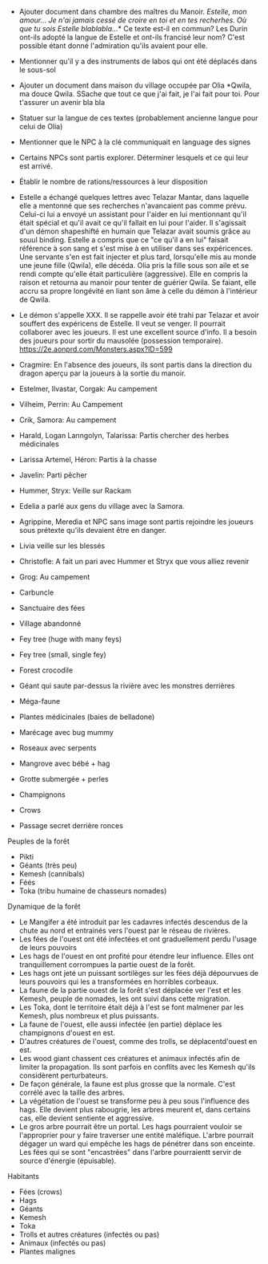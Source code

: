 - Ajouter document dans chambre des maîtres du Manoir.
*Estelle, mon amour... Je n'ai jamais cessé de croire en toi et en tes recherhes. Où que tu sois Estelle blablabla...**
Ce texte est-il en commun? Les Durin ont-ils adopté la langue de Estelle et ont-ils francisé leur nom? C'est possible étant donné l'admiration qu'ils avaient pour elle.

- Mentionner qu'il y a des instruments de labos qui ont été déplacés dans le sous-sol

- Ajouter un document dans maison du village occupée par Olia
*Qwila, ma douce Qwila. SSache que tout ce que j'ai fait, je l'ai fait pour toi. Pour t'assurer un avenir bla bla
- Statuer sur la langue de ces textes (probablement ancienne langue pour celui de Olia)

- Mentionner que le NPC à la clé communiquait en language des signes
- Certains NPCs sont partis explorer. Déterminer lesquels et ce qui leur est arrivé.

- Établir le nombre de rations/ressources à leur disposition

- Estelle a échangé quelques lettres avec Telazar Mantar, dans laquelle elle a mentonné que ses recherches n'avancaient pas comme prévu. Celui-ci lui a envoyé un assistant pour l'aider en lui mentionnant qu'il était spécial et qu'il avait ce qu'il fallait en lui pour l'aider. Il s'agissait d'un démon shapeshifté en humain que Telazar avait soumis grâce au souul binding. Estelle a compris que ce "ce qu'il a en lui" faisait référence à son sang et s'est mise à en utiliser dans ses expéricences. Une servante s'en est fait injecter et plus tard, lorsqu'elle mis au monde une jeune fille (Qwila), elle décéda. Olia pris la fille sous son aile et se rendi compte qu'elle était particulière (aggressive). Elle en compris la raison et retourna au manoir pour tenter de guérier Qwila. Se faiant, elle accru sa propre longévité en liant son âme à celle du démon à l'intérieur de Qwila.
 - Le démon s'appelle XXX. Il se rappelle avoir été trahi par Telazar et avoir souffert des expéricens de Estelle. Il veut se venger. Il pourrait collaborer avec les joueurs. Il est une excellent source d'info. Il a besoin des joueurs pour sortir du mausolée (possession temporaire). https://2e.aonprd.com/Monsters.aspx?ID=599
 
- Cragmire: En l'absence des joueurs, ils sont partis dans la direction du dragon aperçu par la joueurs à la sortie du manoir.
- Estelmer, Ilvastar, Corgak: Au campement
- Vilheim, Perrin: Au Campement
- Crik, Samora: Au campement
- Harald, Logan Lanngolyn, Talarissa: Partis chercher des herbes médicinales
- Larissa Artemel, Héron: Partis à la chasse
- Javelin: Parti pêcher
- Hummer, Stryx: Veille sur Rackam
- Edelia a parlé aux gens du village avec la Samora.
- Agrippine, Meredia et NPC sans image sont partis rejoindre les joueurs sous prétexte qu'ils devaient être en danger.
- Livia veille sur les blessés
- Christofle: A fait un pari avec Hummer et Stryx que vous alliez revenir
- Grog: Au campement


- Carbuncle
- Sanctuaire des fées
- Village abandonné
- Fey tree (huge with many feys)
- Fey tree (small, single fey)
- Forest crocodile
- Géant qui saute par-dessus la rivière avec les monstres derrières
- Méga-faune
- Plantes médicinales (baies de belladone)
- Marécage avec bug mummy
- Roseaux avec serpents
- Mangrove avec bébé + hag
- Grotte submergée + perles
- Champignons
- Crows
- Passage secret derrière ronces

Peuples de la forêt
- Pikti
- Géants (très peu)
- Kemesh (cannibals)
- Féés
- Toka (tribu humaine de chasseurs nomades)


Dynamique de la forêt

- Le Mangifer a été introduit par les cadavres infectés descendus de la chute au nord et entrainés vers l'ouest par le réseau de rivières.
- Les fées de l'ouest ont été infectées et ont graduellement perdu l'usage de leurs pouvoirs
- Les hags de l'ouest en ont profité pour étendre leur influence. Elles ont tranquillement corrompues la partie ouest de la forêt.
- Les hags ont jeté un puissant sortilèges sur les fées déjà dépourvues de leurs pouvoirs qui les a transformées en horribles corbeaux.
- La faune de la partie ouest de la forêt s'est déplacée ver l'est et les Kemesh, peuple de nomades, les ont suivi dans cette migration. 
- Les Toka, dont le territoire était déjà à l'est se font malmener par les Kemesh, plus nombreux et plus puissants.
- La faune de l'ouest, elle aussi infectée (en partie) déplace les champignons d'ouest en est.
- D'autres créatures de l'ouest, comme des trolls, se déplacentd'ouest en est.
- Les wood giant chassent ces créatures et animaux infectés afin de limiter la propagation. Ils sont parfois en conflits avec les Kemesh qu'ils considèrent perturbateurs.
- De façon générale, la faune est plus grosse que la normale. C'est corrélé avec la taille des arbres.
- La végétation de l'ouest se transforme peu à peu sous l'influence des hags. Elle devient plus rabougrie, les arbres meurent et, dans certains cas, elle devient sentiente et aggressive.
- Le gros arbre pourrait être un portal. Les hags pourraient vouloir se l'approprier pour y faire traverser une entité maléfique. L'arbre pourrait dégager un ward qui empêche les hags de pénétrer dans son enceinte. Les fées qui se sont "encastrées" dans l'arbre pourraientt servir de source d'énergie (épuisable).

Habitants
- Fées (crows)
- Hags
- Géants
- Kemesh
- Toka
- Trolls et autres créatures (infectés ou pas)
- Animaux (infectés ou pas)
- Plantes malignes